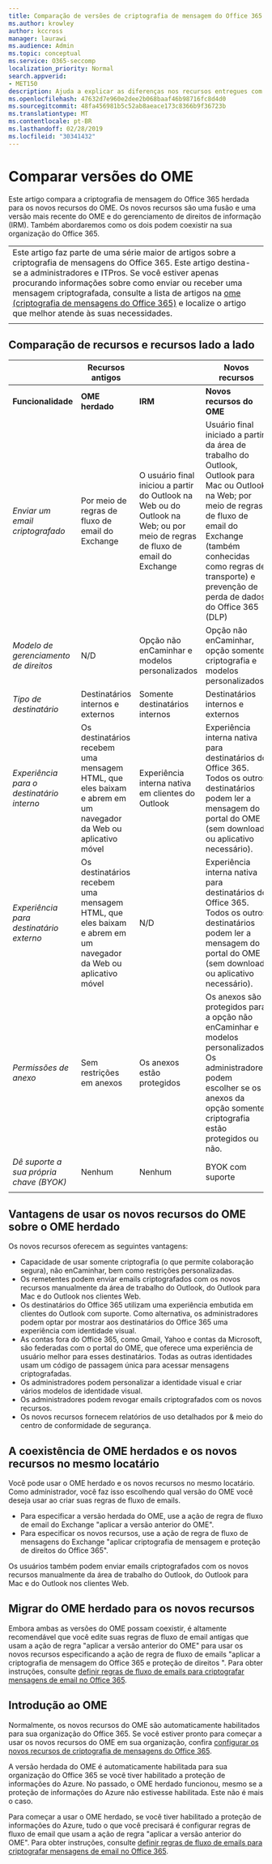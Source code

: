 ```yaml
---
title: Comparação de versões de criptografia de mensagem do Office 365
ms.author: krowley
author: kccross
manager: laurawi
ms.audience: Admin
ms.topic: conceptual
ms.service: O365-seccomp
localization_priority: Normal
search.appverid:
- MET150
description: Ajuda a explicar as diferenças nos recursos entregues com diferentes versões da criptografia de mensagens do Office 365, além de como as duas continuam a trabalhar em conjunto.
ms.openlocfilehash: 47632d7e960e2dee2b068baaf46b98716fc8d4d0
ms.sourcegitcommit: 48fa456981b5c52ab8aeace173c8366b9f36723b
ms.translationtype: MT
ms.contentlocale: pt-BR
ms.lasthandoff: 02/28/2019
ms.locfileid: "30341432"
---
```

# <a name="compare-versions-of-ome"></a>Comparar versões do OME

Este artigo compara a criptografia de mensagem do Office 365 herdada para os novos recursos do OME. Os novos recursos são uma fusão e uma versão mais recente do OME e do gerenciamento de direitos de informação (IRM). Também abordaremos como os dois podem coexistir na sua organização do Office 365.

||
|:-----|
|Este artigo faz parte de uma série maior de artigos sobre a criptografia de mensagens do Office 365. Este artigo destina-se a administradores e ITPros. Se você estiver apenas procurando informações sobre como enviar ou receber uma mensagem criptografada, consulte a lista de artigos na [ome (criptografia de mensagens do Office 365)](ome.md) e localize o artigo que melhor atende às suas necessidades. |
||

## <a name="side-by-side-comparison-of-features-and-capabilities"></a>Comparação de recursos e recursos lado a lado

|                                   |Recursos antigos       |                   |Novos recursos              |
|-----------------------------------|-------------------|-------------------|--------------------------|
|**Funcionalidade**                     | **OME herdado**    | **IRM**           | **Novos recursos do OME** |
|*Enviar um email criptografado*        |Por meio de regras de fluxo de email do Exchange|O usuário final iniciou a partir do Outlook na Web ou do Outlook na Web; ou por meio de regras de fluxo de email do Exchange|Usuário final iniciado a partir da área de trabalho do Outlook, Outlook para Mac ou Outlook na Web; por meio de regras de fluxo de email do Exchange (também conhecidas como regras de transporte) e prevenção de perda de dados do Office 365 (DLP)|
|*Modelo de gerenciamento de direitos*       |   N/D      |Opção não enCaminhar e modelos personalizados|Opção não enCaminhar, opção somente criptografia e modelos personalizados|
|*Tipo de destinatário*                   |Destinatários internos e externos|Somente destinatários internos         |Destinatários internos e externos|
|*Experiência para o destinatário interno*|Os destinatários recebem uma mensagem HTML, que eles baixam e abrem em um navegador da Web ou aplicativo móvel|Experiência interna nativa em clientes do Outlook|Experiência interna nativa para destinatários do Office 365. Todos os outros destinatários podem ler a mensagem do portal do OME (sem download ou aplicativo necessário).|
|*Experiência para destinatário externo*|Os destinatários recebem uma mensagem HTML, que eles baixam e abrem em um navegador da Web ou aplicativo móvel|N/D|Experiência interna nativa para destinatários do Office 365. Todos os outros destinatários podem ler a mensagem do portal do OME (sem download ou aplicativo necessário).|
|*Permissões de anexo*           |Sem restrições em anexos|Os anexos estão protegidos|Os anexos são protegidos para a opção não enCaminhar e modelos personalizados. Os administradores podem escolher se os anexos da opção somente criptografia estão protegidos ou não.|
|*Dê suporte a sua própria chave (BYOK)*|Nenhum                |Nenhum               |BYOK com suporte          |
||

## <a name="advantages-of-using-the-new-ome-capabilities-over-legacy-ome"></a>Vantagens de usar os novos recursos do OME sobre o OME herdado

Os novos recursos oferecem as seguintes vantagens:

- Capacidade de usar somente criptografia (o que permite colaboração segura), não enCaminhar, bem como restrições personalizadas.
- Os remetentes podem enviar emails criptografados com os novos recursos manualmente da área de trabalho do Outlook, do Outlook para Mac e do Outlook nos clientes Web.
- Os destinatários do Office 365 utilizam uma experiência embutida em clientes do Outlook com suporte. Como alternativa, os administradores podem optar por mostrar aos destinatários do Office 365 uma experiência com identidade visual.
- As contas fora do Office 365, como Gmail, Yahoo e contas da Microsoft, são federadas com o portal do OME, que oferece uma experiência de usuário melhor para esses destinatários. Todas as outras identidades usam um código de passagem única para acessar mensagens criptografadas.
- Os administradores podem personalizar a identidade visual e criar vários modelos de identidade visual.
- Os administradores podem revogar emails criptografados com os novos recursos.
- Os novos recursos fornecem relatórios de uso detalhados por &amp; meio do centro de conformidade de segurança.

## <a name="coexistence-of-legacy-ome-and-the-new-capabilities-in-the-same-tenant"></a>A coexistência de OME herdados e os novos recursos no mesmo locatário

Você pode usar o OME herdado e os novos recursos no mesmo locatário. Como administrador, você faz isso escolhendo qual versão do OME você deseja usar ao criar suas regras de fluxo de emails.

- Para especificar a versão herdada do OME, use a ação de regra de fluxo de email do Exchange "aplicar a versão anterior do OME".
- Para especificar os novos recursos, use a ação de regra de fluxo de mensagens do Exchange "aplicar criptografia de mensagem e proteção de direitos do Office 365".

Os usuários também podem enviar emails criptografados com os novos recursos manualmente da área de trabalho do Outlook, do Outlook para Mac e do Outlook nos clientes Web.

## <a name="migrating-from-legacy-ome-to-the-new-capabilities"></a>Migrar do OME herdado para os novos recursos

Embora ambas as versões do OME possam coexistir, é altamente recomendável que você edite suas regras de fluxo de email antigas que usam a ação de regra "aplicar a versão anterior do OME" para usar os novos recursos especificando a ação de regra de fluxo de emails "aplicar a criptografia de mensagem do Office 365 e proteção de direitos ". Para obter instruções, consulte [definir regras de fluxo de emails para criptografar mensagens de email no Office 365](define-mail-flow-rules-to-encrypt-email.md).

## <a name="getting-started-with-ome"></a>Introdução ao OME

Normalmente, os novos recursos do OME são automaticamente habilitados para sua organização do Office 365. Se você estiver pronto para começar a usar os novos recursos do OME em sua organização, confira [configurar os novos recursos de criptografia de mensagens do Office 365](set-up-new-message-encryption-capabilities.md).

A versão herdada do OME é automaticamente habilitada para sua organização do Office 365 se você tiver habilitado a proteção de informações do Azure. No passado, o OME herdado funcionou, mesmo se a proteção de informações do Azure não estivesse habilitada. Este não é mais o caso.

Para começar a usar o OME herdado, se você tiver habilitado a proteção de informações do Azure, tudo o que você precisará é configurar regras de fluxo de email que usam a ação de regra "aplicar a versão anterior do OME". Para obter instruções, consulte [definir regras de fluxo de emails para criptografar mensagens de email no Office 365](define-mail-flow-rules-to-encrypt-email.md).